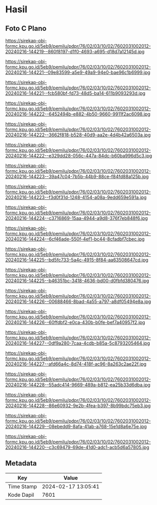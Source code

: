 # Hasil

## Foto C Plano

https://sirekap-obj-formc.kpu.go.id/5eb9/pemilu/pdpr/76/02/03/10/02/7602031002012-20240216-144219--860f8197-d1f0-4693-a695-d18d7a12145d.jpg

https://sirekap-obj-formc.kpu.go.id/5eb9/pemilu/pdpr/76/02/03/10/02/7602031002012-20240216-144221--09e83599-a5e9-49a9-94e0-bae96c1b6999.jpg

https://sirekap-obj-formc.kpu.go.id/5eb9/pemilu/pdpr/76/02/03/10/02/7602031002012-20240216-144221--fcb580bf-fd73-48d5-ba14-611b9093293d.jpg

https://sirekap-obj-formc.kpu.go.id/5eb9/pemilu/pdpr/76/02/03/10/02/7602031002012-20240216-144222--6452494b-e882-4b50-9660-9911f2ac6098.jpg

https://sirekap-obj-formc.kpu.go.id/5eb9/pemilu/pdpr/76/02/03/10/02/7602031002012-20240216-144222--3662f818-b528-40d9-aa2e-4d4b42a6503a.jpg

https://sirekap-obj-formc.kpu.go.id/5eb9/pemilu/pdpr/76/02/03/10/02/7602031002012-20240216-144222--e329dd28-056c-447a-84dc-b60ba996d5c3.jpg

https://sirekap-obj-formc.kpu.go.id/5eb9/pemilu/pdpr/76/02/03/10/02/7602031002012-20240216-144223--39a47c04-7b5b-44b9-88ce-f84fd88a125b.jpg

https://sirekap-obj-formc.kpu.go.id/5eb9/pemilu/pdpr/76/02/03/10/02/7602031002012-20240216-144223--f3d0f31d-1248-4154-a08a-9edd659e591a.jpg

https://sirekap-obj-formc.kpu.go.id/5eb9/pemilu/pdpr/76/02/03/10/02/7602031002012-20240216-144224--c3716869-15aa-4944-a9d8-376f7eb848f6.jpg

https://sirekap-obj-formc.kpu.go.id/5eb9/pemilu/pdpr/76/02/03/10/02/7602031002012-20240216-144224--6cf46ade-550f-4ef1-bc44-8cfadbf7cbec.jpg

https://sirekap-obj-formc.kpu.go.id/5eb9/pemilu/pdpr/76/02/03/10/02/7602031002012-20240216-144225--bd5fc733-5a4c-4915-8f84-aa63508647cd.jpg

https://sirekap-obj-formc.kpu.go.id/5eb9/pemilu/pdpr/76/02/03/10/02/7602031002012-20240216-144225--b46351bc-3418-4636-bd00-d0fbfd380476.jpg

https://sirekap-obj-formc.kpu.go.id/5eb9/pemilu/pdpr/76/02/03/10/02/7602031002012-20240216-144226--00688466-8bad-4a55-a797-a8df05494e8a.jpg

https://sirekap-obj-formc.kpu.go.id/5eb9/pemilu/pdpr/76/02/03/10/02/7602031002012-20240216-144226--60ffdbf2-e0ca-430b-b0fe-bef7a40957f2.jpg

https://sirekap-obj-formc.kpu.go.id/5eb9/pemilu/pdpr/76/02/03/10/02/7602031002012-20240216-144227--0df9a280-7caa-4cdb-b85a-5c8793205464.jpg

https://sirekap-obj-formc.kpu.go.id/5eb9/pemilu/pdpr/76/02/03/10/02/7602031002012-20240216-144227--afd66a4c-8d74-418f-ac96-8a263c2ae22f.jpg

https://sirekap-obj-formc.kpu.go.id/5eb9/pemilu/pdpr/76/02/03/10/02/7602031002012-20240216-144228--55adc414-9669-489a-b812-ea25b33d6dba.jpg

https://sirekap-obj-formc.kpu.go.id/5eb9/pemilu/pdpr/76/02/03/10/02/7602031002012-20240216-144228--86e60932-9e2b-4fea-b397-8b99bdc75eb3.jpg

https://sirekap-obj-formc.kpu.go.id/5eb9/pemilu/pdpr/76/02/03/10/02/7602031002012-20240216-144229--08ebedd9-8afa-41ab-a768-15e1d8a6e75e.jpg

https://sirekap-obj-formc.kpu.go.id/5eb9/pemilu/pdpr/76/02/03/10/02/7602031002012-20240216-144220--c3c69479-69de-41d0-adc1-acb5d6a57805.jpg


## Metadata

| Key        | Value               |
| ---------- | ------------------- |
| Time Stamp | 2024-02-17 13:05:41 |
| Kode Dapil | 7601                |



